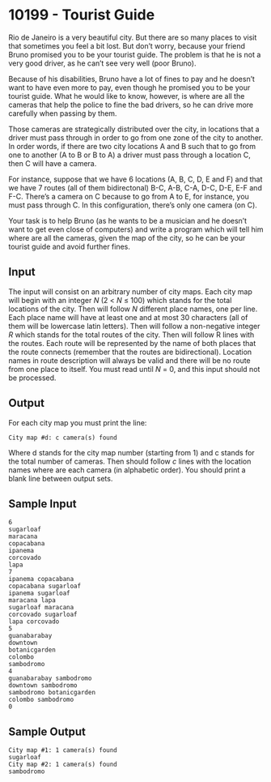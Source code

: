 # 10199 - Tourist Guide

Rio de Janeiro is a very beautiful city. But there are so many places to visit that sometimes you feel
a bit lost. But don’t worry, because your friend Bruno promised you to be your tourist guide. The
problem is that he is not a very good driver, as he can’t see very well (poor Bruno).

Because of his disabilities, Bruno have a lot of fines to pay and he doesn’t want to have even more
to pay, even though he promised you to be your tourist guide. What he would like to know, however,
is where are all the cameras that help the police to fine the bad drivers, so he can drive more carefully
when passing by them.

Those cameras are strategically distributed over the city, in locations that a driver must pass through
in order to go from one zone of the city to another. In order words, if there are two city locations A
and B such that to go from one to another (A to B or B to A) a driver must pass through a location
C, then C will have a camera.

For instance, suppose that we have 6 locations (A, B, C, D, E and F) and that we have 7 routes
(all of them bidirectonal) B-C, A-B, C-A, D-C, D-E, E-F and F-C. There’s a camera on C because to
go from A to E, for instance, you must pass through C. In this configuration, there’s only one camera
(on C).

Your task is to help Bruno (as he wants to be a musician and he doesn’t want to get even close of
computers) and write a program which will tell him where are all the cameras, given the map of the
city, so he can be your tourist guide and avoid further fines.


## Input

The input will consist on an arbitrary number of city maps. Each city map will begin with an integer
*N* (2 < *N* ≤ 100) which stands for the total locations of the city. Then will follow *N* different place
names, one per line. Each place name will have at least one and at most 30 characters (all of them will
be lowercase latin letters). Then will follow a non-negative integer *R* which stands for the total routes
of the city. Then will follow R lines with the routes. Each route will be represented by the name of
both places that the route connects (remember that the routes are bidirectional). Location names in
route description will always be valid and there will be no route from one place to itself. You must
read until *N* = 0, and this input should not be processed.


## Output

For each city map you must print the line:

```
City map #d: c camera(s) found
```

Where d stands for the city map number (starting from 1) and c stands for the total number of
cameras. Then should follow *c* lines with the location names where are each camera (in alphabetic
order). You should print a blank line between output sets.


## Sample Input

```
6
sugarloaf
maracana
copacabana
ipanema
corcovado
lapa
7
ipanema copacabana
copacabana sugarloaf
ipanema sugarloaf
maracana lapa
sugarloaf maracana
corcovado sugarloaf
lapa corcovado
5
guanabarabay
downtown
botanicgarden
colombo
sambodromo
4
guanabarabay sambodromo
downtown sambodromo
sambodromo botanicgarden
colombo sambodromo
0
```


## Sample Output

```
City map #1: 1 camera(s) found
sugarloaf
City map #2: 1 camera(s) found
sambodromo
```
